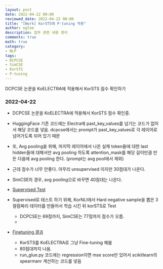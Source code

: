 ```yaml
---
layout: post
date: 2022-04-22 00:00
reviewed_date: 2022-04-22 00:00
title: "[Work] KorSTS에 P-tuning 적용"
author: oglee
description: 업무 관련 내용 정리
comments: true
math: true
category:
- NLP
tags:
- DCPCSE
- SimCSE
- KorSTS
- P-tuning
---
```


DCPCSE 논문을 KoELECTRA에 적용해서 KorSTS 점수 확인하기
<!--more-->

### 2022-04-22
- DCPCSE 논문을 KoELECTRA에 적용해서 KorSTS 점수 확인중.
- HuggingFace 기존 코드에는 Electra에 past_key_values를 넘기는 코드가 없어서 해당 코드를 넣음. dcpcse에서는 prompt가 past_key_values로 각 레이어로 넘어가도록 되어 있기 때문
- 또, Avg pooling을 위해, 마지막 레이어에서 나온 실제 token들에 대한 last hidden들에 대해서만 avg pooling 하도록 attention_mask를 해당 길이만큼 만든 다음에 avg pooling 한다. (prompt는 avg pool에서 제외)
- 근데 점수가 너무 안좋다. 아무리 unsupervised 이지만 30점대가 나온다. 
- SimCSE의 경우, avg pooling으로 바꾸면 40점대는 나온다. 

- <u>Supervised Test</u>
- Supervised로 테스트 하기 위해, KorNLI에서 Hard negative sample을 뽑은 3 컬럼짜리 데이터를 만들어서 학습 시킨 뒤 korSTS로 Test
  - DCPCSE는 69점까지, SimCSE는 77점까지 점수가 오름.
  - 
- <u> Finetuning 결과</u>
  - KorSTS를 KoELECTRA로 그냥 Fine-tuning 해봄
  - 80점대까지 나옴.
  - run_glue.py 코드에는 regression이면 mse score만 있어서 scikitlearn의 spearmanr 계산하는 코드를 넣음


